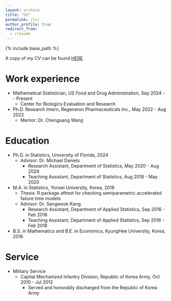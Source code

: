 ```yaml
---
layout: archive
title: "CV"
permalink: /cv/
author_profile: true
redirect_from:
  - /resume
---
```


{% include base_path %}

A copy of my CV can be found [<u>HERE</u>](http://woojungbae.github.io/files/CV.pdf)

Work experience
======
* Mathematical Statistician, US Food and Drug Administration, Sep 2024 -- Present
  - Center for Biologics Evaluation and Research
* Ph.D. Research Intern, Regeneron Pharmaceuticals Inc., May 2022 - Aug 2022
  - Mentor: Dr. Chenguang Wang

Education
======
* Ph.D. in Statistics, University of Florida, 2024
  <!-- - Dissertation: A Bayesian nonparametric approach to causal inference -->
  - Advisor: Dr. Michael Daniels
    + Research Assistant, Department of Statistics, May 2020 - Aug 2024
    + Teaching Assistant, Department of Statistics, Aug 2018 - May 2020
* M.A. in Statistics, Yonsei University, Korea, 2018
  - Thesis: R package afttest for checking semiparametric accelerated failure time models
  - Advisor: Dr. Sangwook Kang
    + Research Assistant, Department of Applied Statistics, Sep 2016 - Feb 2018
    + Teaching Assistant, Department of Applied Statistics, Sep 2016 - Feb 2018
* B.S. in Mathematics and B.E. in Economics, KyungHee University, Korea, 2016

Service
======
* Military Service
  - Capital Mechanized Infantry Division, Republic of Korea Army, Oct 2010 - Jul 2012
    + Served and honorably discharged from the Republic of Korea Army

<!--
Work experience
======
* Research Assistant
  - Department of Statistics, University of Florida, May 2020 - Aug 2024
    + Advisor: Dr. Michael Daniels
  - Department of Applied Statistics, Yonsei University, Sep 2016 - Feb 2018 
    + Advisor: Dr. Sangwook Kang

* Teaching Assistant
  - Department of Statistics, University of Florida, Aug 2018 - Apr 2020
    + STA5328 - Fundamentals of Statistics
    + STA5325 - Fundamentals of Probability
    + STA4322 - Introduction to Statistics Theory
    + STA4321 - Introduction to Probability
    + STA3032 - Engineering Statistics
    + STA3024 - Introduction to Statistics 2
    + STA2023 - Introduction to Statistics 1
  - Department of Applied Statistics, Yonsei University, Sep 2016 - Feb 2018 
    + STA3123 - Sampling Theory
    + STA3108 - Survival Analysis
    + STA1001 - Introduction to Statistics
-->
